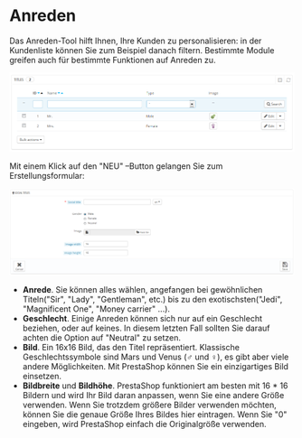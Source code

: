# Anreden

Das Anreden-Tool hilft Ihnen, Ihre Kunden zu personalisieren: in der Kundenliste können Sie zum Beispiel danach filtern. Bestimmte Module greifen auch für bestimmte Funktionen auf Anreden zu.

![](../../../.gitbook/assets/23789579.png)

Mit einem Klick auf den "NEU" –Button gelangen Sie zum Erstellungsformular:

![](../../../.gitbook/assets/30670853.png)

* **Anrede**. Sie können alles wählen, angefangen bei gewöhnlichen Titeln("Sir", "Lady", "Gentleman", etc.) bis zu den exotischsten("Jedi", "Magnificent One", "Money carrier" ...).
* **Geschlecht**. Einige Anreden können sich nur auf ein Geschlecht beziehen, oder auf keines. In diesem letzten Fall sollten Sie darauf achten die Option auf "Neutral" zu setzen.
* **Bild**. Ein 16x16 Bild, das den Titel repräsentiert. Klassische Geschlechtssymbole sind Mars und Venus (♂ und ♀), es gibt aber viele andere Möglichkeiten. Mit PrestaShop können Sie ein einzigartiges Bild einsetzen.
* **Bildbreite** und **Bildhöhe**. PrestaShop funktioniert am besten mit 16 \* 16 Bildern und wird Ihr Bild daran anpassen, wenn Sie eine andere Größe verwenden. Wenn Sie trotzdem größere Bilder verwenden möchten, können Sie die genaue Größe Ihres Bildes hier eintragen. Wenn Sie "0" eingeben, wird PrestaShop einfach die Originalgröße verwenden.
